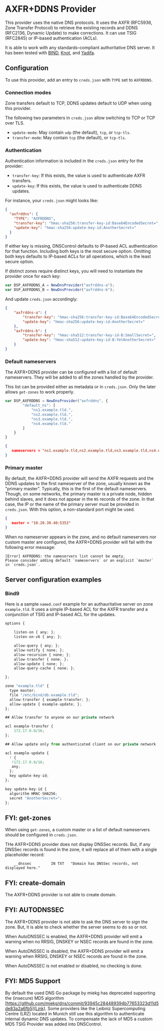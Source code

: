 # AXFR+DDNS Provider

This provider uses the native DNS protocols. It uses the AXFR (RFC5936,
Zone Transfer Protocol) to retrieve the existing records and DDNS
(RFC2136, Dynamic Update) to make corrections. It can use TSIG (RFC2845) or
IP-based authentication (ACLs).

It is able to work with any standards-compliant
authoritative DNS server. It has been tested with
[BIND](https://www.isc.org/bind/), [Knot](https://www.knot-dns.cz/),
and [Yadifa](https://www.yadifa.eu/home).

## Configuration

To use this provider, add an entry to `creds.json` with `TYPE` set to `AXFRDDNS`.

### Connection modes

Zone transfers default to TCP, DDNS updates default to UDP when
using this provider.

The following two parameters in `creds.json` allow switching
to TCP or TCP over TLS.

* `update-mode`: May contain `udp` (the default), `tcp`, or `tcp-tls`.
* `transfer-mode`: May contain `tcp` (the default), or `tcp-tls`.

### Authentication

Authentication information is included in the `creds.json` entry for
the provider:

* `transfer-key`: If this exists, the value is used to authenticate AXFR transfers.
* `update-key`: If this exists, the value is used to authenticate DDNS updates.

For instance, your `creds.json` might looks like:

```json
{
  "axfrddns": {
    "TYPE": "AXFRDDNS",
    "transfer-key": "hmac-sha256:transfer-key-id:Base64EncodedSecret=",
    "update-key": "hmac-sha256:update-key-id:AnotherSecret="
  }
}
```

If either key is missing, DNSControl defaults to IP-based ACL
authentication for that function. Including both keys is the most
secure option. Omitting both keys defaults to IP-based ACLs for all
operations, which is the least secure option.

If distinct zones require distinct keys, you will need to instantiate the
provider once for each key:

```javascript
var DSP_AXFRDDNS_A = NewDnsProvider("axfrddns-a");
var DSP_AXFRDDNS_B = NewDnsProvider("axfrddns-b");
```

And update `creds.json` accordingly:

```json
{
    "axfrddns-a": {
        "transfer-key": "hmac-sha256:transfer-key-id:Base64EncodedSecret=",
        "update-key": "hmac-sha256:update-key-id:AnotherSecret="
    },
    "axfrddns-b": {
        "transfer-key": "hmac-sha512:transfer-key-id-B:SmallSecret=",
        "update-key": "hmac-sha512:update-key-id-B:YetAnotherSecret="
    }
}
```

### Default nameservers

The AXFR+DDNS provider can be configured with a list of default
nameservers. They will be added to all the zones handled by the
provider.

This list can be provided either as metadata or in `creds.json`. Only
the later allows `get-zones` to work properly.

```javascript
var DSP_AXFRDDNS = NewDnsProvider("axfrddns", {
        "default_ns": [
            "ns1.example.tld.",
            "ns2.example.tld.",
            "ns3.example.tld.",
            "ns4.example.tld."
        ]
    }
}
```

```json
{
   nameservers = "ns1.example.tld,ns2.example.tld,ns3.example.tld,ns4.example.tld"
}
```

### Primary master

By default, the AXFR+DDNS provider will send the AXFR requests and the
DDNS updates to the first nameserver of the zone, usually known as the
"primary master". Typically, this is the first of the default
nameservers. Though, on some networks, the primary master is a private
node, hidden behind slaves, and it does not appear in the `NS` records
of the zone. In that case, the IP or the name of the primary server
must be provided in `creds.json`. With this option, a non-standard
port might be used.

```json
{
   master = "10.20.30.40:5353"
}
```

When no nameserver appears in the zone, and no default nameservers nor
custom master are configured, the AXFR+DDNS provider will fail with
the following error message:

```text
[Error] AXFRDDNS: the nameservers list cannot be empty.
Please consider adding default `nameservers` or an explicit `master` in `creds.json`.
```


## Server configuration examples

### Bind9

Here is a sample `named.conf` example for an authauritative server on
zone `example.tld`. It uses a simple IP-based ACL for the AXFR
transfer and a conjunction of TSIG and IP-based ACL for the updates.

```javascript
options {

    listen-on { any; };
    listen-on-v6 { any; };

    allow-query { any; };
    allow-notify { none; };
    allow-recursion { none; };
    allow-transfer { none; };
    allow-update { none; };
    allow-query-cache { none; };

};

zone "example.tld" {
  type master;
  file "/etc/bind/db.example.tld";
  allow-transfer { example-transfer; };
  allow-update { example-update; };
};

## Allow transfer to anyone on our private network

acl example-transfer {
    172.17.0.0/16;
};

## Allow update only from authenticated client on our private network

acl example-update {
  ! {
   !172.17.0.0/16;
   any;
  };
  key update-key-id;
};

key update-key-id {
  algorithm HMAC-SHA256;
  secret "AnotherSecret=";
};
```

## FYI: get-zones

When using `get-zones`, a custom master or a list of default
nameservers should be configured in `creds.json`.

THe AXFR+DDNS provider does not display DNSSec records. But, if any
DNSSec records is found in the zone, it will replace all of them with
a single placeholder record:

```text
    __dnssec         IN TXT   "Domain has DNSSec records, not displayed here."
```

## FYI: create-domain

The AXFR+DDNS provider is not able to create domain.

## FYI: AUTODNSSEC

The AXFR+DDNS provider is not able to ask the DNS server to sign the zone. But, it is able to check whether the server seems to do so or not.

When AutoDNSSEC is enabled, the AXFR+DDNS provider will emit a warning when no RRSIG, DNSKEY or NSEC records are found in the zone.

When AutoDNSSEC is disabled, the AXFR+DDNS provider will emit a warning when RRSIG, DNSKEY or NSEC records are found in the zone.

When AutoDNSSEC is not enabled or disabled, no checking is done.

## FYI: MD5 Support

By default the used DNS Go package by miekg has deprecated supporting the (insecure) MD5 algorithm [https://github.com/miekg/dns/commit/93945c284489394b77653323d11d5de83a2a6fb5](Link). Some providers like the Leibniz Supercomputing Centre (LRZ) located in Munich still use this algorithm to authenticate internal dynamic DNS updates. To compensate the lack of MD5 a custom MD5 TSIG Provider was added into DNSControl.
